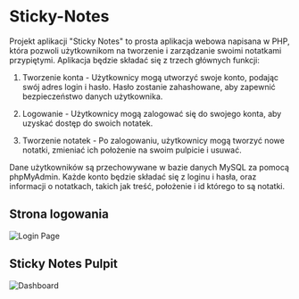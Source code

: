 # Sticky-Notes
Projekt aplikacji "Sticky Notes" to prosta aplikacja webowa napisana w PHP, która pozwoli użytkownikom na tworzenie i zarządzanie swoimi notatkami przypiętymi. Aplikacja będzie składać się z trzech głównych funkcji:

1. Tworzenie konta - Użytkownicy mogą utworzyć swoje konto, podając swój adres login i hasło. Hasło zostanie zahashowane, aby zapewnić bezpieczeństwo danych użytkownika.

2. Logowanie - Użytkownicy mogą zalogować się do swojego konta, aby uzyskać dostęp do swoich notatek.

3. Tworzenie notatek - Po zalogowaniu, użytkownicy mogą tworzyć nowe notatki, zmieniać ich położenie na swoim pulpicie i usuwać.

Dane użytkowników są przechowywane w bazie danych MySQL za pomocą phpMyAdmin. Każde konto będzie składać się z loginu i hasła, oraz informacji o notatkach, takich jak treść, położenie i id którego to są notatki.

## Strona logowania ##
![Login Page](https://i.imgur.com/px3EZXU.png)

## Sticky Notes Pulpit ##
![Dashboard](https://i.imgur.com/sylrIP5.png)
